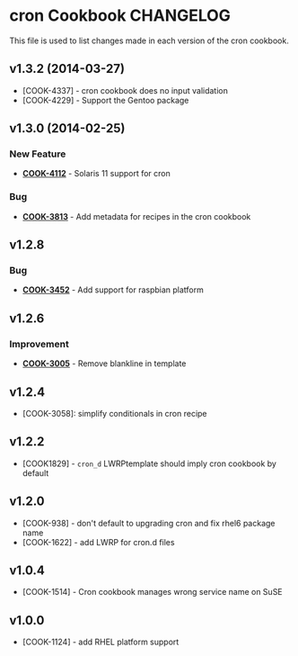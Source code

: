 cron Cookbook CHANGELOG
=======================
This file is used to list changes made in each version of the cron cookbook.

v1.3.2 (2014-03-27)
-------------------
- [COOK-4337] - cron cookbook does no input validation
- [COOK-4229] - Support the Gentoo package


v1.3.0 (2014-02-25)
-------------------
### New Feature
- **[COOK-4112](https://tickets.opscode.com/browse/COOK-4112)** - Solaris 11 support for cron

### Bug
- **[COOK-3813](https://tickets.opscode.com/browse/COOK-3813)** - Add metadata for recipes in the cron cookbook


v1.2.8
------
### Bug
- **[COOK-3452](https://tickets.opscode.com/browse/COOK-3452)** - Add support for raspbian platform

v1.2.6
------
### Improvement
- **[COOK-3005](https://tickets.opscode.com/browse/COOK-3005)** - Remove blankline in template

v1.2.4
------
- [COOK-3058]: simplify conditionals in cron recipe

v1.2.2
------
- [COOK1829] - `cron_d` LWRPtemplate should imply cron cookbook by default

v1.2.0
------
- [COOK-938] - don't default to upgrading cron and fix rhel6 package name
- [COOK-1622] - add LWRP for cron.d files

v1.0.4
------
- [COOK-1514] - Cron cookbook manages wrong service name on SuSE

v1.0.0
------
- [COOK-1124] - add RHEL platform support
